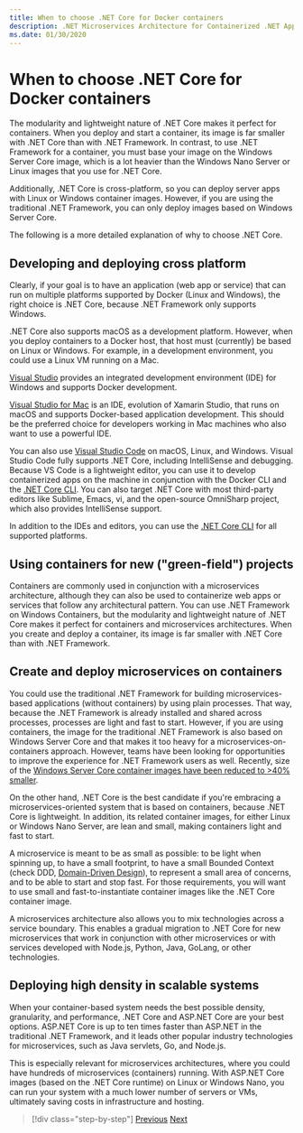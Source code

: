 ```yaml
---
title: When to choose .NET Core for Docker containers
description: .NET Microservices Architecture for Containerized .NET Applications | When to choose .NET Core for Docker containers
ms.date: 01/30/2020
---
```

# When to choose .NET Core for Docker containers

The modularity and lightweight nature of .NET Core makes it perfect for containers. When you deploy and start a container, its image is far smaller with .NET Core than with .NET Framework. In contrast, to use .NET Framework for a container, you must base your image on the Windows Server Core image, which is a lot heavier than the Windows Nano Server or Linux images that you use for .NET Core.

Additionally, .NET Core is cross-platform, so you can deploy server apps with Linux or Windows container images. However, if you are using the traditional .NET Framework, you can only deploy images based on Windows Server Core.

The following is a more detailed explanation of why to choose .NET Core.

## Developing and deploying cross platform

Clearly, if your goal is to have an application (web app or service) that can run on multiple platforms supported by Docker (Linux and Windows), the right choice is .NET Core, because .NET Framework only supports Windows.

.NET Core also supports macOS as a development platform. However, when you deploy containers to a Docker host, that host must (currently) be based on Linux or Windows. For example, in a development environment, you could use a Linux VM running on a Mac.

[Visual Studio](https://www.visualstudio.com/vs/) provides an integrated development environment (IDE) for Windows and supports Docker development.

[Visual Studio for Mac](https://www.visualstudio.com/vs/visual-studio-mac/) is an IDE, evolution of Xamarin Studio, that runs on macOS and supports Docker-based application development. This should be the preferred choice for developers working in Mac machines who also want to use a powerful IDE.

You can also use [Visual Studio Code](https://code.visualstudio.com/) on macOS, Linux, and Windows. Visual Studio Code fully supports .NET Core, including IntelliSense and debugging. Because VS Code is a lightweight editor, you can use it to develop containerized apps on the machine in conjunction with the Docker CLI and the [.NET Core CLI](../../../core/tools/index.md). You can also target .NET Core with most third-party editors like Sublime, Emacs, vi, and the open-source OmniSharp project, which also provides IntelliSense support.

In addition to the IDEs and editors, you can use the [.NET Core CLI](../../../core/tools/index.md) for all supported platforms.

## Using containers for new ("green-field") projects

Containers are commonly used in conjunction with a microservices architecture, although they can also be used to containerize web apps or services that follow any architectural pattern. You can use .NET Framework on Windows Containers, but the modularity and lightweight nature of .NET Core makes it perfect for containers and microservices architectures. When you create and deploy a container, its image is far smaller with .NET Core than with .NET Framework.

## Create and deploy microservices on containers

You could use the traditional .NET Framework for building microservices-based applications (without containers) by using plain processes. That way, because the .NET Framework is already installed and shared across processes, processes are light and fast to start. However, if you are using containers, the image for the traditional .NET Framework is also based on Windows Server Core and that makes it too heavy for a microservices-on-containers approach. However, teams have been looking for opportunities to improve the experience for .NET Framework users as well. Recently, size of the [Windows Server Core container images have been reduced to >40% smaller](https://devblogs.microsoft.com/dotnet/we-made-windows-server-core-container-images-40-smaller).

On the other hand, .NET Core is the best candidate if you're embracing a microservices-oriented system that is based on containers, because .NET Core is lightweight. In addition, its related container images, for either Linux or Windows Nano Server, are lean and small, making containers light and fast to start.

A microservice is meant to be as small as possible: to be light when spinning up, to have a small footprint, to have a small Bounded Context (check DDD, [Domain-Driven Design](https://en.wikipedia.org/wiki/Domain-driven_design)), to represent a small area of concerns, and to be able to start and stop fast. For those requirements, you will want to use small and fast-to-instantiate container images like the .NET Core container image.

A microservices architecture also allows you to mix technologies across a service boundary. This enables a gradual migration to .NET Core for new microservices that work in conjunction with other microservices or with services developed with Node.js, Python, Java, GoLang, or other technologies.

## Deploying high density in scalable systems

When your container-based system needs the best possible density, granularity, and performance, .NET Core and ASP.NET Core are your best options. ASP.NET Core is up to ten times faster than ASP.NET in the traditional .NET Framework, and it leads other popular industry technologies for microservices, such as Java servlets, Go, and Node.js.

This is especially relevant for microservices architectures, where you could have hundreds of microservices (containers) running. With ASP.NET Core images (based on the .NET Core runtime) on Linux or Windows Nano, you can run your system with a much lower number of servers or VMs, ultimately saving costs in infrastructure and hosting.

>[!div class="step-by-step"]
>[Previous](general-guidance.md)
>[Next](net-framework-container-scenarios.md)
